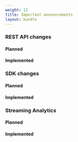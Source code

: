 ```yaml
---
weight: 12
title: Important announcements
layout: bundle
---
```


### REST API changes

#### Planned

#### Implemented


### SDK changes

#### Planned

#### Implemented


### Streaming Analytics

#### Planned

#### Implemented
